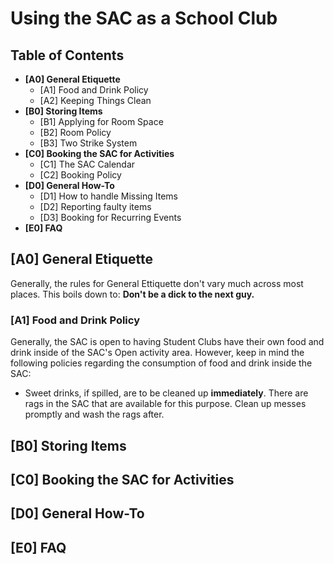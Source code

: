 # Using the SAC as a School Club

## Table of Contents

- **[A0] General Etiquette**
  - [A1] Food and Drink Policy
  - [A2] Keeping Things Clean
- **[B0] Storing Items**
  - [B1] Applying for Room Space
  - [B2] Room Policy
  - [B3] Two Strike System
- **[C0] Booking the SAC for Activities**
  - [C1] The SAC Calendar
  - [C2] Booking Policy
- **[D0] General How-To**
  - [D1] How to handle Missing Items
  - [D2] Reporting faulty items
  - [D3] Booking for Recurring Events
- **[E0] FAQ**

## [A0] General Etiquette

Generally, the rules for General Ettiquette don't vary much across most places. This boils down to: **Don't be a dick to the next guy.**

### [A1] Food and Drink Policy

Generally, the SAC is open to having Student Clubs have their own food and drink inside of the SAC's Open activity area.
However, keep in mind the following policies regarding the consumption of food and drink inside the SAC:

- Sweet drinks, if spilled, are to be cleaned up **immediately**. There are rags in the SAC that are available for this purpose. Clean up messes promptly and wash the rags after.

## [B0] Storing Items

## [C0] Booking the SAC for Activities

## [D0] General How-To

## [E0] FAQ